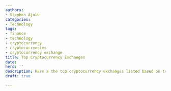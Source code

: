 ```yaml
---
authors:
- Stephen Ajulu
categories:
- Technology
tags:
- finance
- technology
- cryptocurrency
- cryptocurrencies
- cryptocurrency exchange
title: Top Cryptocurrency Exchanges
date: 
hero: ''
description: Here a the top cryptocurrency exchanges listed based on transaction volume
draft: true

---
```

